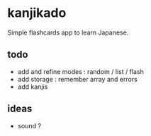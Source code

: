 # kanjikado

Simple flashcards app to learn Japanese.

## todo
- add and refine modes : random / list / flash
- add storage : remember array and errors
- add kanjis

## ideas
- sound ? 
